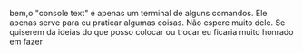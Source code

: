 bem,o "console text" é apenas um terminal de alguns comandos. Ele apenas serve para eu praticar algumas coisas. Não espere muito dele.
Se quiserem da ideias do que posso colocar ou trocar eu ficaria muito honrado em fazer
